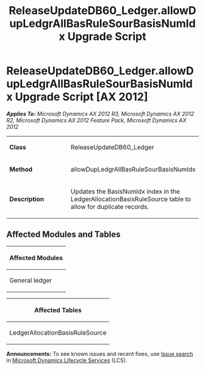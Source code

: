 ﻿---
title: ReleaseUpdateDB60_Ledger.allowDupLedgrAllBasRuleSourBasisNumIdx Upgrade Script
TOCTitle: ReleaseUpdateDB60_Ledger.allowDupLedgrAllBasRuleSourBasisNumIdx Upgrade Script
ms:assetid: 8f15bbc4-8b73-8a33-180a-0e90b9c31c7e
ms:mtpsurl: https://msdn.microsoft.com/en-us/library/JJ736527(v=AX.60)
ms:contentKeyID: 49709716
ms.date: 05/18/2015
mtps_version: v=AX.60
---

# ReleaseUpdateDB60\_Ledger.allowDupLedgrAllBasRuleSourBasisNumIdx Upgrade Script [AX 2012]


_**Applies To:** Microsoft Dynamics AX 2012 R3, Microsoft Dynamics AX 2012 R2, Microsoft Dynamics AX 2012 Feature Pack, Microsoft Dynamics AX 2012_

<table>
<colgroup>
<col style="width: 50%" />
<col style="width: 50%" />
</colgroup>
<tbody>
<tr class="odd">
<td><p><strong>Class</strong></p></td>
<td><p>ReleaseUpdateDB60_Ledger</p></td>
</tr>
<tr class="even">
<td><p><strong>Method</strong></p></td>
<td><p>allowDupLedgrAllBasRuleSourBasisNumIdx</p></td>
</tr>
<tr class="odd">
<td><p><strong>Description</strong></p></td>
<td><p>Updates the BasisNumIdx index in the LedgerAllocationBasisRuleSource table to allow for duplicate records.</p></td>
</tr>
</tbody>
</table>


## Affected Modules and Tables

<table>
<colgroup>
<col style="width: 100%" />
</colgroup>
<thead>
<tr class="header">
<th><p>Affected Modules</p></th>
</tr>
</thead>
<tbody>
<tr class="odd">
<td><p>General ledger</p></td>
</tr>
</tbody>
</table>


<table>
<colgroup>
<col style="width: 100%" />
</colgroup>
<thead>
<tr class="header">
<th><p>Affected Tables</p></th>
</tr>
</thead>
<tbody>
<tr class="odd">
<td><p>LedgerAllocationBasisRuleSource</p></td>
</tr>
</tbody>
</table>

  
**Announcements:** To see known issues and recent fixes, use [Issue search](http://go.microsoft.com/fwlink/?linkid=389258) in [Microsoft Dynamics Lifecycle Services](http://go.microsoft.com/fwlink/?linkid=306505) (LCS).

